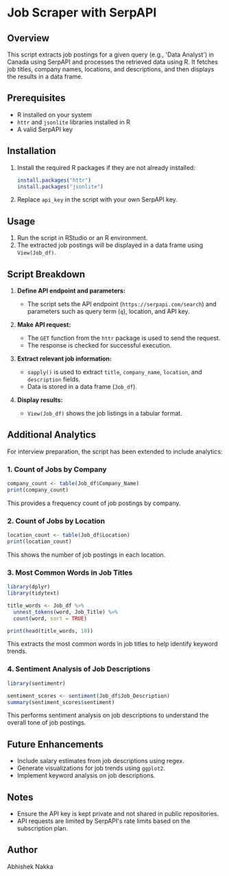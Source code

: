 # Job Scraper with SerpAPI

## Overview

This script extracts job postings for a given query (e.g., 'Data Analyst') in Canada using SerpAPI and processes the retrieved data using R. It fetches job titles, company names, locations, and descriptions, and then displays the results in a data frame.

## Prerequisites

- R installed on your system
- `httr` and `jsonlite` libraries installed in R
- A valid SerpAPI key

## Installation

1. Install the required R packages if they are not already installed:
   ```r
   install.packages("httr")
   install.packages("jsonlite")
   ```
2. Replace `api_key` in the script with your own SerpAPI key.

## Usage

1. Run the script in RStudio or an R environment.
2. The extracted job postings will be displayed in a data frame using `View(Job_df)`.

## Script Breakdown

1. **Define API endpoint and parameters:**

   - The script sets the API endpoint (`https://serpapi.com/search`) and parameters such as query term (`q`), location, and API key.

2. **Make API request:**

   - The `GET` function from the `httr` package is used to send the request.
   - The response is checked for successful execution.

3. **Extract relevant job information:**

   - `sapply()` is used to extract `title`, `company_name`, `location`, and `description` fields.
   - Data is stored in a data frame (`Job_df`).

4. **Display results:**

   - `View(Job_df)` shows the job listings in a tabular format.

## Additional Analytics

For interview preparation, the script has been extended to include analytics:

### 1. Count of Jobs by Company

```r
company_count <- table(Job_df$Company_Name)
print(company_count)
```

This provides a frequency count of job postings by company.

### 2. Count of Jobs by Location

```r
location_count <- table(Job_df$Location)
print(location_count)
```

This shows the number of job postings in each location.

### 3. Most Common Words in Job Titles

```r
library(dplyr)
library(tidytext)

title_words <- Job_df %>%
  unnest_tokens(word, Job_Title) %>%
  count(word, sort = TRUE)

print(head(title_words, 10))
```

This extracts the most common words in job titles to help identify keyword trends.

### 4. Sentiment Analysis of Job Descriptions

```r
library(sentimentr)

sentiment_scores <- sentiment(Job_df$Job_Description)
summary(sentiment_scores$sentiment)
```

This performs sentiment analysis on job descriptions to understand the overall tone of job postings.

## Future Enhancements

- Include salary estimates from job descriptions using regex.
- Generate visualizations for job trends using `ggplot2`.
- Implement keyword analysis on job descriptions.

## Notes

- Ensure the API key is kept private and not shared in public repositories.
- API requests are limited by SerpAPI's rate limits based on the subscription plan.

## Author

Abhishek Nakka

